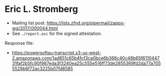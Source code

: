 # Eric L. Stromberg

* Mailing list post: <https://lists.zfnd.org/pipermail/zapps-wg/2017/000044.html>
* See `./report.asc` for the signed attestation.

Response file:

* https://powersoftau-transcript.s3-us-west-2.amazonaws.com/1ad851c65b4fcf3ca0bce6b366c40c48b65f611044731faf2b5fc90f987eda3f3240ea25c555e516ff73de2855369fd2da77a7055529b6f72ac3225b07fd8585
